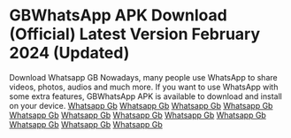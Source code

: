 # GBWhatsApp APK Download (Official) Latest Version February 2024 (Updated)
Download Whatsapp GB Nowadays, many people use WhatsApp to share videos, photos, audios and much more. If you want to use WhatsApp with some extra features, GBWhatsApp APK is available to download and install on your device.
<a href="https://baixarwhatsappgb.com/">Whatsapp Gb</a>
<a href="https://baixarwhatsappgb.com/af/">Whatsapp Gb</a>
<a href="https://baixarwhatsappgb.com/ar/">Whatsapp Gb</a>
<a href="https://baixarwhatsappgb.com/bn/">Whatsapp Gb</a>
<a href="https://baixarwhatsappgb.com/en/">Whatsapp Gb</a>
<a href="https://baixarwhatsappgb.com/hi/">Whatsapp Gb</a>
<a href="https://baixarwhatsappgb.com/id/">Whatsapp Gb</a>
<a href="https://baixarwhatsappgb.com/ne/">Whatsapp Gb</a>
<a href="https://baixarwhatsappgb.com/es/">Whatsapp Gb</a>
<a href="https://baixarwhatsappgb.com/tr/">Whatsapp Gb</a>
<a href="https://baixarwhatsappgb.com/xh/">Whatsapp Gb</a>
<a href="https://baixarwhatsappgb.com/zu/">Whatsapp Gb</a>
